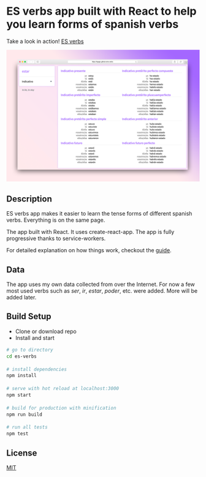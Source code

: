 # ES verbs app built with React to help you learn forms of spanish verbs

Take a look in action! [ES verbs](https://ilyagru.github.io/es-verbs)

![Screenshot](/Screenshot.png?raw=true "Screenshot")

## Description

ES verbs app makes it easier to learn the tense forms of different spanish verbs. Everything is on the same page.

The app built with React. It uses create-react-app.
The app is fully progressive thanks to service-workers.

For detailed explanation on how things work, checkout the [guide](https://github.com/facebookincubator/create-react-app).

## Data

The app uses my own data collected from over the Internet.
For now a few most used verbs such as *ser*, *ir*, *estar*, *poder*, etc. were added. More will be added later.


## Build Setup

- Clone or download repo
- Install and start

``` bash
# go to directory
cd es-verbs

# install dependencies
npm install

# serve with hot reload at localhost:3000
npm start

# build for production with minification
npm run build

# run all tests
npm test
```

## License

[MIT](https://github.com/ilyagru/es-verbs/blob/master/LICENSE)
